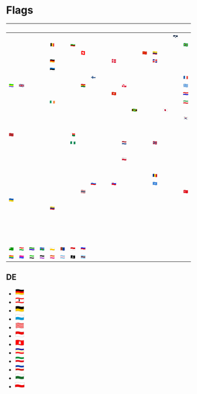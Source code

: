# Flags

| &#x2003; | &#x2003; | &#x2003; | &#x2003; | &#x2003; | &#x2003; | &#x2003; | &#x2003; | &#x2003; | &#x2003; | &#x2003; | &#x2003; | &#x2003; | &#x2003; | &#x2003; | &#x2003; | &#x2003; | &#x2003; | &#x2003; | &#x2003; | &#x2003; | &#x2003; | &#x2003; | &#x2003; | &#x2003; | &#x2003; |
| :---: | :---: | :---: | :---: | :---: | :---: | :---: | :---: | :---: | :---: | :---: | :---: | :---: | :---: | :---: | :---: | :---: | :---: | :---: | :---: | :---: | :---: | :---: | :---: | :---: | :---: |
| &#160; | &#160; | &#160; | &#160; | &#160; | &#160; | &#160; | &#160; | &#160; | &#160; | &#160; | &#160; | &#160; | &#160; | &#160; | &#160; | [![True South](AQ.svg)](<AQ.svg> "True South")| &#160; | &#160; | [![Flagge Österreichs](AT.svg)](<AT.svg> "Flagge Österreichs")| &#160; | &#160; | &#160; | [![Ålands flagga](AX.svg)](<AX.svg> "Ålands flagga")| &#160; | &#160; |
| &#160; | &#160; | &#160; | &#160; | [![Vlag van België](BE.svg)](<BE.svg> "Vlag van België")| &#160; | [![Знаме на България](BG.svg)](<BG.svg> "Знаме на България")| &#160; | &#160; | &#160; | &#160; | &#160; | &#160; | &#160; | &#160; | &#160; | &#160; | [![Bandeira do Brasil](BR.svg)](<BR.svg> "Bandeira do Brasil")| &#160; | &#160; | &#160; | &#160; | &#160; | &#160; | &#160; | &#160; |
| &#160; | &#160; | &#160; | &#160; | &#160; | &#160; | &#160; | [![Schweizerfahne](CH.svg)](<CH.svg> "Schweizerfahne")| &#160; | &#160; | &#160; | &#160; | &#160; | [![五星红旗](CN.svg)](<CN.svg> "五星红旗")| [![Tricolor Nacional de Colombia](CO.svg)](<CO.svg> "Tricolor Nacional de Colombia")| &#160; | &#160; | &#160; | &#160; | &#160; | &#160; | &#160; | &#160; | &#160; | [![σημαία της Κύπρου](CY.svg)](<CY.svg> "σημαία της Κύπρου")| [![Státní vlajka České republiky](CZ.svg)](<CZ.svg> "Státní vlajka České republiky")|
| &#160; | &#160; | &#160; | &#160; | [![Schwarz Rot Gold](DE.svg)](<#de> "Schwarz Rot Gold")| &#160; | &#160; | &#160; | &#160; | &#160; | [![Dannebrog](DK.svg)](<DK.svg> "Dannebrog")| &#160; | &#160; | &#160; | [![Bandera de la República Dominicana](DO.svg)](<DO.svg> "Bandera de la República Dominicana")| &#160; | &#160; | &#160; | &#160; | &#160; | &#160; | &#160; | &#160; | &#160; | &#160; | &#160; |
| &#160; | &#160; | &#160; | &#160; | [![Eesti lipp](EE.svg)](<EE.svg> "Eesti lipp")| &#160; | &#160; | &#160; | &#160; | &#160; | &#160; | &#160; | &#160; | &#160; | &#160; | &#160; | &#160; | &#160; | [![Bandera de España](ES.svg)](<ES.svg> "Bandera de España")| &#160; | [![Drapeau européen](EU.svg)](<EU.svg> "Drapeau européen")| &#160; | &#160; | &#160; | &#160; | &#160; |
| &#160; | &#160; | &#160; | &#160; | &#160; | &#160; | &#160; | &#160; | [![Suomen lippu](FI.svg)](<FI.svg> "Suomen lippu")| &#160; | &#160; | &#160; | &#160; | &#160; | &#160; | &#160; | &#160; | [![Drapeau français](FR.svg)](<FR.svg> "Drapeau français")| &#160; | &#160; | &#160; | &#160; | &#160; | &#160; | &#160; | &#160; |
| [![Drapeau du Gabon](GA.svg)](<GA.svg> "Drapeau du Gabon")| [![Union Flag](GB.svg)](<GB.svg> "Union Flag")| &#160; | &#160; | &#160; | &#160; | &#160; | [![flag of Ghana](GH.svg)](<GH.svg> "flag of Ghana")| &#160; | &#160; | &#160; | [![Kalaallit erfalasuat](GL.svg)](<GL.svg> "Kalaallit erfalasuat")| &#160; | &#160; | &#160; | &#160; | &#160; | [![Κυανόλευκη](GR.svg)](<GR.svg> "Κυανόλευκη")| &#160; | &#160; | &#160; | &#160; | &#160; | &#160; | &#160; | &#160; |
| &#160; | &#160; | &#160; | &#160; | &#160; | &#160; | &#160; | &#160; | &#160; | &#160; | [![香港區旗](HK.svg)](<HK.svg> "香港區旗")| &#160; | &#160; | &#160; | &#160; | &#160; | &#160; | [![Zastava Hrvatske](HR.svg)](<HR.svg> "Zastava Hrvatske")| &#160; | &#160; | [![A Magyarország zászlaja](HU.svg)](<HU.svg> "A Magyarország zászlaja")| &#160; | &#160; | &#160; | &#160; | &#160; |
| &#160; | &#160; | &#160; | &#160; | [![Bratach na hÉireann](IE.svg)](<IE.svg> "Bratach na hÉireann")| &#160; | &#160; | &#160; | &#160; | &#160; | &#160; | &#160; | &#160; | &#160; | &#160; | &#160; | &#160; | [![پرچم سه رنگ ایران](IR.svg)](<IR.svg> "پرچم سه رنگ ایران")| [![Íslenski fáninn](IS.svg)](<IS.svg> "Íslenski fáninn")| [![Bandiera d’Italia](IT.svg)](<IT.svg> "Bandiera d’Italia")| &#160; | &#160; | &#160; | &#160; | &#160; | &#160; |
| &#160; | &#160; | &#160; | &#160; | &#160; | &#160; | &#160; | &#160; | &#160; | &#160; | &#160; | &#160; | [![Flag of Jamaica](JM.svg)](<JM.svg> "Flag of Jamaica")| &#160; | &#160; | [![日章旗](JP.svg)](<JP.svg> "日章旗")| &#160; | &#160; | &#160; | &#160; | &#160; | &#160; | &#160; | &#160; | &#160; | &#160; |
| &#160; | &#160; | &#160; | &#160; | &#160; | &#160; | &#160; | &#160; | &#160; | &#160; | &#160; | &#160; | &#160; | &#160; | &#160; | &#160; | &#160; | [![태극기](KR.svg)](<KR.svg> "태극기")| &#160; | &#160; | &#160; | &#160; | &#160; | &#160; | &#160; | &#160; |
| &#160; | &#160; | &#160; | &#160; | &#160; | &#160; | &#160; | &#160; | &#160; | &#160; | &#160; | &#160; | &#160; | &#160; | &#160; | &#160; | &#160; | &#160; | &#160; | [![Lietuvos vėliava](LT.svg)](<LT.svg> "Lietuvos vėliava")| [![Lëtzebuerger Fändel](LU.svg)](<LU.svg> "Lëtzebuerger Fändel")| [![Latvijas karogs](LV.svg)](<LV.svg> "Latvijas karogs")| &#160; | &#160; | &#160; | &#160; |
| [![علم المغرب](MA.svg)](<MA.svg> "علم المغرب")| &#160; | &#160; | &#160; | &#160; | &#160; | [![Sainan'i Madagasikara](MG.svg)](<MG.svg> "Sainan'i Madagasikara")| &#160; | &#160; | &#160; | &#160; | &#160; | &#160; | &#160; | &#160; | &#160; | &#160; | &#160; | &#160; | [![Bandiera ta' Malta](MT.svg)](<MT.svg> "Bandiera ta' Malta")| [![Les Quatre Bandes](MU.svg)](<MU.svg> "Les Quatre Bandes")| &#160; | &#160; | &#160; | &#160; | &#160; |
| &#160; | &#160; | &#160; | &#160; | &#160; | &#160; | [![Flag of Nigeria](NG.svg)](<NG.svg> "Flag of Nigeria")| &#160; | &#160; | &#160; | &#160; | [![Vlag van Nederland](NL.svg)](<NL.svg> "Vlag van Nederland")| &#160; | &#160; | [![Norges flagg](NO.svg)](<NO.svg> "Norges flagg")| &#160; | &#160; | &#160; | &#160; | &#160; | &#160; | &#160; | &#160; | &#160; | &#160; | &#160; |
| &#160; | &#160; | &#160; | &#160; | &#160; | &#160; | &#160; | &#160; | &#160; | &#160; | &#160; | &#160; | &#160; | &#160; | &#160; | &#160; | &#160; | &#160; | &#160; | &#160; | &#160; | &#160; | &#160; | &#160; | &#160; | &#160; |
| &#160; | &#160; | &#160; | &#160; | &#160; | &#160; | &#160; | &#160; | &#160; | &#160; | &#160; | [![Flaga Polski](PL.svg)](<PL.svg> "Flaga Polski")| &#160; | &#160; | &#160; | &#160; | &#160; | &#160; | [![علم فلسطين](PS.svg)](<PS.svg> "علم فلسطين")| [![Bandeira de Portugal](PT.svg)](<PT.svg> "Bandeira de Portugal")| &#160; | &#160; | &#160; | &#160; | &#160; | &#160; |
| &#160; | &#160; | &#160; | &#160; | &#160; | &#160; | &#160; | &#160; | &#160; | &#160; | &#160; | &#160; | &#160; | &#160; | &#160; | &#160; | &#160; | &#160; | &#160; | &#160; | &#160; | &#160; | &#160; | &#160; | &#160; | &#160; |
| &#160; | &#160; | &#160; | &#160; | &#160; | &#160; | &#160; | &#160; | &#160; | &#160; | &#160; | &#160; | &#160; | &#160; | [![Drapelul României](RO.svg)](<RO.svg> "Drapelul României")| &#160; | &#160; | &#160; | &#160; | &#160; | [![Флаг России](RU.svg)](<RU.svg> "Флаг России")| &#160; | &#160; | &#160; | &#160; | &#160; |
| &#160; | &#160; | &#160; | &#160; | &#160; | &#160; | &#160; | &#160; | [![Zastava Slovenije](SI.svg)](<SI.svg> "Zastava Slovenije")| &#160; | [![Vlajka Slovenska](SK.svg)](<SK.svg> "Vlajka Slovenska")| &#160; | &#160; | &#160; | [![Calanka Soomaaliyaa](SO.svg)](<SO.svg> "Calanka Soomaaliyaa")| &#160; | &#160; | &#160; | &#160; | &#160; | &#160; | &#160; | &#160; | &#160; | &#160; | &#160; |
| &#160; | &#160; | &#160; | &#160; | &#160; | &#160; | &#160; | [![ธงชาติไทย](TH.svg)](<TH.svg> "ธงชาติไทย")| &#160; | &#160; | &#160; | &#160; | &#160; | &#160; | &#160; | &#160; | &#160; | [![Türk bayrağı](TR.svg)](<TR.svg> "Türk bayrağı")| &#160; | &#160; | &#160; | &#160; | [![中華民國國旗](TW.svg)](<TW.svg> "中華民國國旗")| &#160; | &#160; | &#160; |
| [![Прапор України](UA.svg)](<UA.svg> "Прапор України")| &#160; | &#160; | &#160; | &#160; | &#160; | &#160; | &#160; | &#160; | &#160; | &#160; | &#160; | &#160; | &#160; | &#160; | &#160; | &#160; | &#160; | &#160; | &#160; | &#160; | &#160; | &#160; | &#160; | &#160; | &#160; |
| &#160; | &#160; | &#160; | &#160; | [![Bandera de Venezuela](VE.svg)](<VE.svg> "Bandera de Venezuela")| &#160; | &#160; | &#160; | &#160; | &#160; | &#160; | &#160; | &#160; | &#160; | &#160; | &#160; | &#160; | &#160; | &#160; | &#160; | &#160; | &#160; | &#160; | &#160; | &#160; | &#160; |
| &#160; | &#160; | &#160; | &#160; | &#160; | &#160; | &#160; | &#160; | &#160; | &#160; | &#160; | &#160; | &#160; | &#160; | &#160; | &#160; | &#160; | &#160; | &#160; | &#160; | &#160; | &#160; | &#160; | &#160; | &#160; | &#160; |
| &#160; | &#160; | &#160; | &#160; | &#160; | &#160; | &#160; | &#160; | &#160; | &#160; | &#160; | &#160; | &#160; | &#160; | &#160; | &#160; | &#160; | &#160; | &#160; | &#160; | &#160; | &#160; | &#160; | &#160; | &#160; | &#160; |
| &#160; | &#160; | &#160; | &#160; | &#160; | &#160; | &#160; | &#160; | &#160; | &#160; | &#160; | &#160; | &#160; | &#160; | &#160; | &#160; | &#160; | &#160; | &#160; | &#160; | &#160; | &#160; | &#160; | &#160; | &#160; | &#160; |
| &#160; | &#160; | &#160; | &#160; | &#160; | &#160; | &#160; | &#160; | &#160; | &#160; | &#160; | &#160; | &#160; | &#160; | &#160; | &#160; | &#160; | &#160; | &#160; | &#160; | &#160; | &#160; | &#160; | &#160; | &#160; | &#160; |
| [![Esperanto-flago](epo.svg)](<epo.svg> "Esperanto-flago")| [![Ala Rengîn](kur.svg)](<kur.svg> "Ala Rengîn")| [![Līvõd plagā](liv.svg)](<liv.svg> "Līvõd plagā")| [![O styago le romengo](rom.svg)](<rom.svg> "O styago le romengo")| [![Fana Ślōnska](sli.svg)](<sli.svg> "Fana Ślōnska")| [![Sámi leavga](smi.svg)](<smi.svg> "Sámi leavga")| [![Frankenfahne](vmf.svg)](<vmf.svg> "Frankenfahne")| [![Serbska chorhoj](wen.svg)](<wen.svg> "Serbska chorhoj")| &#160; | &#160; | &#160; | &#160; | &#160; | &#160; | &#160; | &#160; | &#160; | &#160; | &#160; | &#160; | &#160; | &#160; | &#160; | &#160; | &#160; | &#160; |
| [![Rainbow flag](U+1F3F3-VS16-ZWJ-U+1F308_rainbow_flag.svg)](<U+1F3F3-VS16-ZWJ-U+1F308_rainbow_flag.svg> "Rainbow flag")| [![Bisexual flag](U+1F3F3-VS16-ZWJ-U+1F496-ZWJ-U+1F49C-ZWJ-U+1F499_bisexual_flag.svg)](<U+1F3F3-VS16-ZWJ-U+1F496-ZWJ-U+1F49C-ZWJ-U+1F499_bisexual_flag.svg> "Bisexual flag")| [![Aromantic flag](U+1F3F3-VS16-ZWJ-U+2660-VS16-ZWJ-U+1F49A_aromantic_flag.svg)](<U+1F3F3-VS16-ZWJ-U+2660-VS16-ZWJ-U+1F49A_aromantic_flag.svg> "Aromantic flag")| [![Asexual flag](U+1F3F3-VS16-ZWJ-U+2660-VS16-ZWJ-U+1F49C_asexual_flag.svg)](<U+1F3F3-VS16-ZWJ-U+2660-VS16-ZWJ-U+1F49C_asexual_flag.svg> "Asexual flag")| [![Lesbian flag](U+1F3F3-VS16-ZWJ-U+26A2-VS16_lesbian_flag.svg)](<U+1F3F3-VS16-ZWJ-U+26A2-VS16_lesbian_flag.svg> "Lesbian flag")| [![Transgender flag](U+1F3F3-VS16-ZWJ-U+26A7-VS16_transgender_flag.svg)](<U+1F3F3-VS16-ZWJ-U+26A7-VS16_transgender_flag.svg> "Transgender flag")| [![Pirate flag](U+1F3F4-ZWJ-U+2620-VS16_pirate_flag.svg)](<U+1F3F4-ZWJ-U+2620-VS16_pirate_flag.svg> "Pirate flag")| [![Black trans flag](U+1F3F4-ZWJ-U+26A7-VS16_black_trans_flag.svg)](<U+1F3F4-ZWJ-U+26A7-VS16_black_trans_flag.svg> "Black trans flag")|



## DE

- <a href="DE.svg" title="Schwarz Rot Gold"><img src="DE.svg" x="0" y="0" width="26" height="20"/></a>
- <a href="DE-BE.svg" title="Flagge von Berlin"><img src="DE-BE.svg" x="0" y="0" width="26" height="20"/></a>
- <a href="DE-BW.svg" title="Landesflagge Baden-Württembergs"><img src="DE-BW.svg" x="0" y="0" width="26" height="20"/></a>
- <a href="DE-BY.svg" title="Staatsflagge Bayerns"><img src="DE-BY.svg" x="0" y="0" width="26" height="20"/></a>
- <a href="DE-HB.svg" title="Landesflagge Bremens"><img src="DE-HB.svg" x="0" y="0" width="26" height="20"/></a>
- <a href="DE-HE.svg" title="Landesflagge Hessens"><img src="DE-HE.svg" x="0" y="0" width="26" height="20"/></a>
- <a href="DE-HH.svg" title="Hamburgische Landesflagge"><img src="DE-HH.svg" x="0" y="0" width="26" height="20"/></a>
- <a href="DE-MV.svg" title="Landesflagge Mecklenburg-Vorpommerns"><img src="DE-MV.svg" x="0" y="0" width="26" height="20"/></a>
- <a href="DE-NW.svg" title="Landesflagge Nordrhein-Westfalens"><img src="DE-NW.svg" x="0" y="0" width="26" height="20"/></a>
- <a href="DE-SH.svg" title="Landesflagge Schleswig-Holsteins"><img src="DE-SH.svg" x="0" y="0" width="26" height="20"/></a>
- <a href="DE-SN.svg" title="Landesflagge Sachsens"><img src="DE-SN.svg" x="0" y="0" width="26" height="20"/></a>
- <a href="DE-TH.svg" title="Landesflagge Thüringens"><img src="DE-TH.svg" x="0" y="0" width="26" height="20"/></a>
